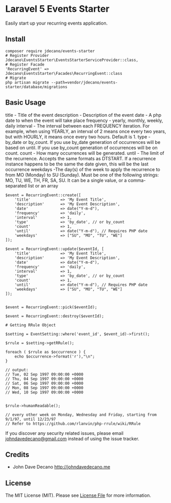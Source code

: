 # Laravel 5 Events Starter
Easily start up your recurring events application.

## Install

```
composer require jdecano/events-starter
# Register Provider
Jdecano\EventsStarter\EventsStarterServiceProvider::class,
# Register Facade
'RecurringEvent' => Jdecano\EventsStarter\Facades\RecurringEvent::class
# Migrate
php artisan migrate --path=vendor/jdecano/events-starter/database/migrations
```

## Basic Usage

title - Title of the event
description - Description of the event
date - A php date to when the event will take place
frequency - yearly, monthly, weekly, daily
interval - The interval between each FREQUENCY iteration. For example, when using YEARLY, an interval of 2 means once every two years, but with HOURLY, it means once every two hours. Default is 1.
type - by_date or by_count. If you use by_date generation of occurrences will be based on until. If you use by_count generation of occurrences will be on count.
count - How many occurrences will be generated.
until - The limit of the recurrence. Accepts the same formats as DTSTART. If a recurrence instance happens to be the same the date given, this will be the last occurrence
weekdays -The day(s) of the week to apply the recurrence to from MO (Monday) to SU (Sunday). Must be one of the following strings: MO, TU, WE, TH, FR, SA, SU. It can be a single value, or a comma-separated list or an array
```
$event = RecurringEvent::create([
	'title'             => 'My Event Title',
	'description'       => 'My Event Description',
	'date'              => date("Y-m-d"),
	'frequency'         => 'daily',
	'interval'          => 1,
	'type'              => 'by_date', // or by_count
	'count'             => 1,
	'until'             => date("Y-m-d"), // Requires PHP date
	'weekdays'          => ["SU", "MO", "TU", "WE"]
]);

$event = RecurringEvent::update($eventId, [
	'title'             => 'My Event Title',
	'description'       => 'My Event Description',
	'date'              => date("Y-m-d"),
	'frequency'         => 'daily',
	'interval'          => 1,
	'type'              => 'by_date', // or by_count
	'count'             => 1,
	'until'             => date("Y-m-d"), // Requires PHP date
	'weekdays'          => ["SU", "MO", "TU", "WE"]
]);


$event = RecurringEvent::pick($eventId);

$event = RecurringEvent::destroy($eventId);

# Getting RRule Object

$setting = EventSetting::where('event_id', $event_id)->first();

$rrule = $setting->getRRule();

foreach ( $rrule as $occurrence ) {
    echo $occurrence->format('r'),"\n";
}

// output:
// Tue, 02 Sep 1997 09:00:00 +0000
// Thu, 04 Sep 1997 09:00:00 +0000
// Sat, 06 Sep 1997 09:00:00 +0000
// Mon, 08 Sep 1997 09:00:00 +0000
// Wed, 10 Sep 1997 09:00:00 +0000


$rrule->humanReadable();

// every other week on Monday, Wednesday and Friday, starting from 9/1/97, until 12/23/97
// Refer to https://github.com/rlanvin/php-rrule/wiki/RRule
```


If you discover any security related issues, please email johndavedecano@gmail.com instead of using the issue tracker.

## Credits
- John Dave Decano http://johndavedecano.me

## License
The MIT License (MIT). Please see [License File](LICENSE.md) for more information.